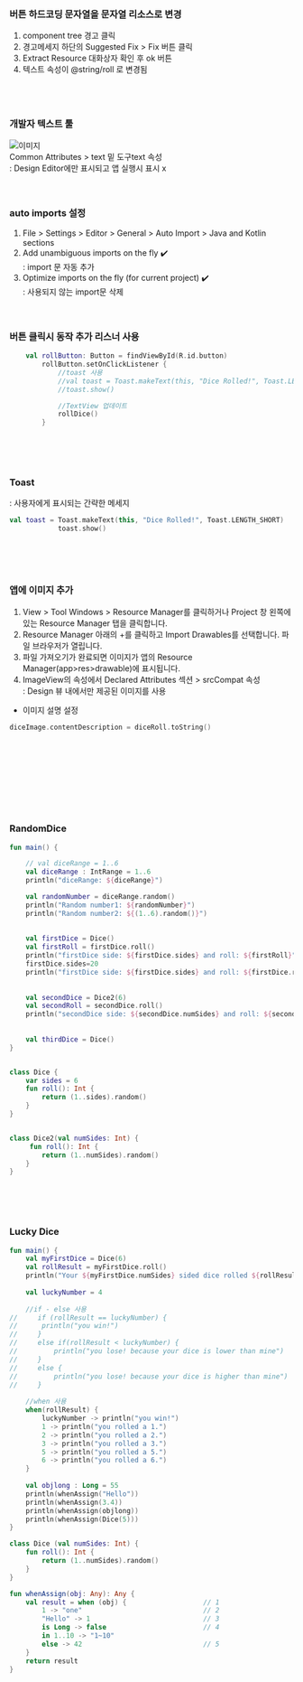 ### 버튼 하드코딩 문자열을 문자열 리소스로 변경

1. component tree 경고 클릭<br>
2. 경고메세지 하단의 Suggested Fix > Fix 버튼 클릭<br>
3. Extract Resource 대화상자 확인 후 ok 버튼<br>
4. 텍스트 속성이 @string/roll 로 변경됨    
<br><br><br> 
### 개발자 텍스트 툴 

![이미지](https://developer.android.com/codelabs/basic-android-kotlin-training-create-dice-roller-app-with-button/img/948d74fe1557f26.png) <br>
Common Attributes > text 밑 도구text 속성  <br>
: Design Editor에만 표시되고 앱 실행시 표시 x 
<br><br><br> 
### auto imports 설정
 
1. File > Settings > Editor > General > Auto Import > Java and Kotlin sections 
2. Add unambiguous imports on the fly :heavy_check_mark: <br>
: import 문 자동 추가 
3. Optimize imports on the fly (for current project) :heavy_check_mark: <br>
: 사용되지 않는 import문 삭제
<br><br><br>  
### 버튼 클릭시 동작 추가 리스너 사용

```kotlin
    val rollButton: Button = findViewById(R.id.button)
        rollButton.setOnClickListener {
            //toast 사용
            //val toast = Toast.makeText(this, "Dice Rolled!", Toast.LENGTH_SHORT)
            //toast.show()

            //TextView 업데이트
            rollDice()
        }
```
<br><br><br> 
### Toast
 
: 사용자에게 표시되는 간략한 메세지 

```kotlin
val toast = Toast.makeText(this, "Dice Rolled!", Toast.LENGTH_SHORT)
            toast.show()
```
<br><br><br>  
### 앱에 이미지 추가 
1. View > Tool Windows > Resource Manager를 클릭하거나 Project 창 왼쪽에 있는 Resource Manager 탭을 클릭합니다. 
2. Resource Manager 아래의 +를 클릭하고 Import Drawables를 선택합니다. 파일 브라우저가 열립니다. 
3. 파일 가져오기가 완료되면 이미지가 앱의 Resource Manager(app>res>drawable)에 표시됩니다. 
4. ImageView의 속성에서 Declared Attributes 섹션 > srcCompat 속성 <br>
: Design 뷰 내에서만 제공된 이미지를 사용 

- 이미지 설명 설정

```kotlin
diceImage.contentDescription = diceRoll.toString()
```
<br><br><br>   
--------------------------------------------------
<br>

### RandomDice

```kotlin
fun main() {

    // val diceRange = 1..6
    val diceRange : IntRange = 1..6
    println("diceRange: ${diceRange}")

    val randomNumber = diceRange.random()
	println("Random number1: ${randomNumber}")
    println("Random number2: ${(1..6).random()}")
    
    
    val firstDice = Dice()
    val firstRoll = firstDice.roll()
    println("firstDice side: ${firstDice.sides} and roll: ${firstRoll}")
	firstDice.sides=20
    println("firstDice side: ${firstDice.sides} and roll: ${firstDice.roll()}")
    
    
    val secondDice = Dice2(6)
    val secondRoll = secondDice.roll()
    println("secondDice side: ${secondDice.numSides} and roll: ${secondRoll}")
    
    
    val thirdDice = Dice()
}


class Dice {
    var sides = 6
    fun roll(): Int {
        return (1..sides).random()
    }
}


class Dice2(val numSides: Int) {
     fun roll(): Int {
        return (1..numSides).random()
    }
}
```
<br><br><br>  
### Lucky Dice

```kotlin
fun main() {
    val myFirstDice = Dice(6)
    val rollResult = myFirstDice.roll()
    println("Your ${myFirstDice.numSides} sided dice rolled ${rollResult}!")
    
    val luckyNumber = 4
    
    //if - else 사용
//     if (rollResult == luckyNumber) {
// 		println("you win!")
//     }
//     else if(rollResult < luckyNumber) {
//         println("you lose! because your dice is lower than mine")
//     }
//     else {
//         println("you lose! because your dice is higher than mine")
//     }
    
    //when 사용
    when(rollResult) {
        luckyNumber -> println("you win!") 
        1 -> println("you rolled a 1.")
        2 -> println("you rolled a 2.")
        3 -> println("you rolled a 3.")
        5 -> println("you rolled a 5.")
        6 -> println("you rolled a 6.")
    }
    
    val objlong : Long = 55
    println(whenAssign("Hello"))
    println(whenAssign(3.4))
    println(whenAssign(objlong))
    println(whenAssign(Dice(5)))
}

class Dice (val numSides: Int) {
    fun roll(): Int {
        return (1..numSides).random()
    }
}

fun whenAssign(obj: Any): Any {
    val result = when (obj) {                   // 1
        1 -> "one"                              // 2
        "Hello" -> 1                            // 3
        is Long -> false                        // 4
        in 1..10 -> "1~10"
        else -> 42                              // 5
    }
    return result   
}
```


